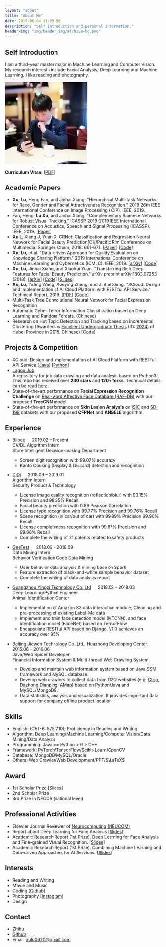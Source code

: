 ```yaml
---
layout: "about"
title: "About Me"
date: 2019-06-04 11:25:56
description: "Self introduction and personal information."
header-img: "img/header_img/archive-bg.png"
---
```

## Self Introduction
I am a third-year master major in Machine Learning and Computer Vision. My research interests include Facial Analysis, Deep Learning and Machine Learning. I like reading and photography. 

![LucasX](https://raw.githubusercontent.com/lucasxlu/blog/master/source/about/LucasX.jpg)

__Curriculum Vitae__: [[PDF](./CV_LuXu.pdf)] 


## Academic Papers
* **Xu, Lu**, Heng Fan, and Jinhai Xiang. "Hierarchical Multi-task Networks for Race, Gender and Facial Attractiveness Recognition." 2019 26th IEEE International Conference on Image Processing (ICIP). IEEE, 2019.
* Fan, Heng, **Lu Xu**, and Jinhai Xiang. "Complementary Siamese Networks for Robust Visual Tracking." ICASSP 2019-2019 IEEE International Conference on Acoustics, Speech and Signal Processing (ICASSP). IEEE, 2019. [[Paper](https://ieeexplore.ieee.org/abstract/document/8682985/)]
* **Xu L**, Xiang J, Yuan X. CRNet: Classification and Regression Neural Network for Facial Beauty Prediction[C]//Pacific Rim Conference on Multimedia. Springer, Cham, 2018: 661-671. [[Paper](https://link.springer.com/chapter/10.1007/978-3-030-00764-5_61)] [[Code](https://github.com/lucasxlu/CRNet.git)]
* **Xu, Lu**, et al. "Data-driven Approach for Quality Evaluation on Knowledge Sharing Platform." 2019 International Conference on Machine Learning and Cybernetics (ICMLC). IEEE, 2019. [[arXiv](https://arxiv.org/abs/1903.00384)] [[Code](https://github.com/lucasxlu/ZhihuDataDriven.git)]    
* **Xu, Lu**, Jinhai Xiang, and Xiaohui Yuan. "Transferring Rich Deep Features for Facial Beauty Prediction." arXiv preprint arXiv:1803.07253 (2018). [[arXiv](https://arxiv.org/abs/1803.07253)] [[Code](https://github.com/lucasxlu/TransFBP.git)] [[Slides](./Presentation_TransFBP.pdf)]
* **Xu, Lu**, Yating Wang, Xueying Zhang, and Jinhai Xiang. "XCloud: Design and Implementation of AI Cloud Platform with RESTful API Service." Technical Report, 2019. [[PDF](XCloud.pdf)] [[Code](https://github.com/lucasxlu/XCloud.git)]
* Multi-Task Tree Convolutional Neural Network for Facial Expression Recognition
* Automatic Cyber Terror Information Classification based on Deep Learning and Random Forests. (Chinese)
* Research on Hot Topic Detection and Tracking based on Incremental Clustering (Awarded as [Excellent Undergraduate Thesis](http://www.hbe.gov.cn/content.php?id=12717) (ID: [2024](http://hbxw.e21.edu.cn/e21sqlimg//file/201512/fff20151224164931_675715070.xls)) of Hubei Province in 2015. Chinese) [[Code](https://github.com/xuludev/System.git)]  



## Projects & Competition
* XCloud: Design and Implementation of AI Cloud Platform with RESTful API Service [[Java](https://github.com/lucasxlu/CVLH.git)] [[Python](https://github.com/lucasxlu/XCloud.git)]
* [Lagou Job](https://github.com/lucasxlu/LagouJob.git)  
  A repository for job data crawling and data analysis based on Python3. This repo has received over **230 stars** and **120+ forks**. Technical details can be read [here](https://www.zhihu.com/question/36132174/answer/94392659).
* State-of-the-art performance on **Facial Expression Recognition Challenge** on [Real-word Affective Face Database (RAF-DB)](http://www.whdeng.cn/raf/model1.html) with our proposed **TreeCNN** model.
* State-of-the-art performance on **Skin Lesion Analysis** on [ISIC](https://isic-archive.com/) and [SD-198](http://cv.nankai.edu.cn/projects/sd-198/) datasets with our proposed **CFPNet** and **ANGELE** algorithm.


## Experience
* [Blibee](https://www.bianlifeng.com/) &emsp; 2019.02 – Present  
CV/DL Algorithm Intern  
Store Intelligent Decision-making Department
  * Screen digit recognition with 99.07% accuracy
  * Kanto Cooking (Display & Discard) detection and recognition

* [DiDi](https://www.didiglobal.com/) &emsp; 2018.09 – 2019.01  
Algorithm Intern  
Security Product & Technology
  * License image quality recognition (reflection/blur) with 93.15% Precision and 98.35% Recall
  * Facial beauty prediction with 0.89 Pearson Correlation
  * License type recognition with 99.77% Precision and 99.76% Recall
  * Scene recognition (in car/out of car) with 99.89% Precision 99.90% Recall
  * License completeness recognition with 99.67% Precision and 99.68% Recall
  * Complete the writing of 21 patents related to safety products

* [GeeTest](https://www.geetest.com/) &emsp; 2018.09 – 2018.09  
Data Mining Intern  
Behavior Verification Code Data Mining
  * User behavior data analysis & mining base on Spark
  * Feature extraction of black-and-white sample behavior dataset
  * Complete the writing of data analysis report

* [Guangzhou Yingzi Technology Co.,Ltd](https://www.yingzi.com/) &emsp; 2018.02 – 2018.03  
Deep Learning/Python Engineer  
Animal Identification Center
  * Implementation of Amazon S3 data interaction module; Cleaning and pre-processing of existing Label-Me data
  * Implement and train face detection model (MTCNN), and face identification model (FaceNet) based on TensorFlow
  * Encapsulate RESTful API based on Django, V1.0 achieves an accuracy over 95%

* [Beijing Jiewen Technology Co.,Ltd.](http://www.jiewen.com.cn/), Huazhong Developing Center. &emsp; 2015.06 – 2016.06  
Java/Web Spider Developer  
Financial Information System & Multi-thread Web Crawling System
  * Develop and maintain web information system based on Java SSM framework and MySQL database.
  * Develop web crawlers to collect data from O2O websites (e.g. [Ctrip](http://www.ctrip.com/), [Dazhong Dianping](http://www.dianping.com/), [AMap](https://www.amap.com/)) based on Python/Java and MySQL/MongoDB.
  * Data statistics, analysis and visualization. It provides important data support for company offline product location


## Skills
* English: (CET-6: 575/710); Proficiency in Reading and Writing    
* Algorithm: Deep Learning/Machine Learning/Computer Vision/Data Mining/Data Analysis    
* Programming: Java == Python > R > C++  
* Framework: PyTorch/TensorFlow/Scikit-Learn/OpenCV  
* Database: MongoDB/MySQL/Oracle  
* Others: Web Crawler/Web Development/PPT/$\LaTeX$


## Award
* 1st Scholar Prize [[Slides](./Research_Overview.pdf)]
* 2nd Scholar Prize  
* 3rd Prize in NECCS (national level)  


## Professional Activities
* Elsevier Journal Reviewer of [Neurocomputing (NEUCOM)](https://www.journals.elsevier.com/neurocomputing/)
* Report about Deep Learning for Face Analysis [[Slides](./DL_for_Face_Analysis.pdf)]
* Academic Research Report (1st Prize). Deep Learning for Face Analysis and Fine-grained Visual Recognition. [[Slides](./DL_for_Face_Analysis_and_FGVC.pdf)]
* Academic Research Report (1st Prize). Combining Machine Learning and Data-driven Approaches for AI Services. [[Slides](./Combining_ML_and_Data_driven_Approach_for_AI_Services​.pdf)]

## Interests
* Reading and Writing
* Movie and Music
* Coding [[Github](https://github.com/lucasxlu)]
* Photography [[Instagram](https://www.instagram.com/lucasx_xulu/)]
* Design 


## Contact
* [Zhihu](https://www.zhihu.com/people/xulu-0620/activities)
* [Github](https://github.com/lucasxlu)  
* Email: xulu0620@gmail.com